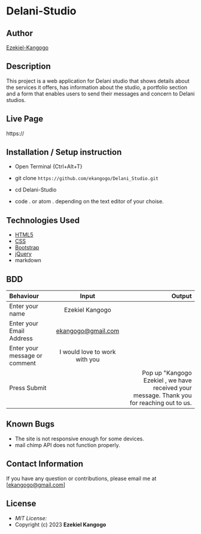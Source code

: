 # Delani-Studio

## Author

[Ezekiel-Kangogo](https://github.com/ekangogo)

## Description

This project is a web application for Delani studio that shows details about the services it offers, has information about the studio, a portfolio section and a form that enables users to send their messages and concern to Delani studios. 


## Live Page 
https:// 


## Installation / Setup instruction
* Open Terminal {Ctrl+Alt+T}

* git clone ```https://github.com/ekangogo/Delani_Studio.git```

* cd Delani-Studio

* code . or atom . depending on the text editor of your choise.

## Technologies Used

* [HTML5](https://github.com/topics/html5)
* [CSS](https://github.com/topics/css3)
* [Bootstrap](https://github.com/topics/bootstrap)
* [jQuery](https://github.com/topics/javascript)
* markdown


## BDD
| Behaviour      | Input        | Output       |
| :------------- | :----------: | -----------: |
|  Enter your name  |   Ezekiel Kangogo |     |
| Enter your Email Address  | ekangogo@gmail.com |   |
| Enter your message or comment   |  I would love to work with you     |     |
| Press Submit|     |Pop up "Kangogo Ezekiel , we have received your message. Thank you for reaching out to us.|

## Known Bugs
* The site is not responsive enough for some devices. 
* mail chimp API does not function properly.

## Contact Information 

If you have any question or contributions, please email me at [ekangogo@gmail.com]

## License
* *MIT License:*
* Copyright (c) 2023 **Ezekiel Kangogo**
